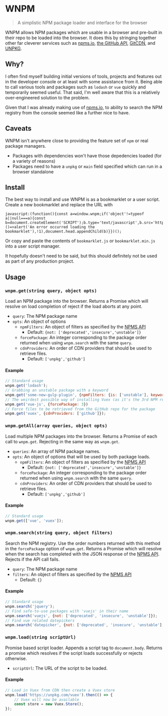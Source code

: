 # WNPM
> A simplistic NPM package loader and interface for the browser

WNPM allows NPM packages which are usable in a browser and pre-built in their repo to be loaded into the browser. It does this by stringing together other far cleverer services such as [npms.io](https://npms.io/), [the GitHub API](https://developer.github.com/), [GitCDN](https://gitcdn.link/), and [UNPKG](https://unpkg.com).

## Why?

I often find myself building initial versions of tools, projects and features out in the developer console or at least with some assistance from it. Being able to call various tools and packages such as `lodash` or `vue` quickly and temporarily seemed useful. That said, I'm well aware that this is a relatively over-engineered solution to the problem.

Given that I was already making use of [npms.io](https://npms.io), to ability to search the NPM registry from the console seemed like a further nice to have.

## Caveats

WNPM isn't anywhere close to providing the feature set of `npm` or real package managers.

- Packages with dependencies won't have those depedencies loaded (for a variety of reasons)
- Packages need to have a `unpkg` or `main` field specified which can run in a browser standalone

## Install

The best way to install and use WNPM is as a bookmarklet or a user script. Create a new bookmarklet and replace the URL with

```
javascript:(function(){const a=window.wnpm;if('object'!=typeof a||null===a){const b=document.createElement('SCRIPT');b.type='text/javascript',b.src='https://gitcdn.link/repo/andrewbridge/wnpm/master/wnpm.min.js',b.addEventListener('error',()=>alert('An error occurred loading the bookmarklet'),!1),document.head.appendChild(b)}})();
```

Or copy and paste the contents of `bookmarklet.js` or `bookmarklet.min.js` into a user script manager.

It hopefully doesn't need to be said, but this should definitely not be used as part of any production project.

## Usage

### `wnpm.get(string query, object opts)`

Load an NPM package into the browser. Returns a Promise which will resolve on load completion of reject if the load aborts at any point.

- `query`: The NPM package name
- `opts`: An object of options
	- `npmFilters`: An object of filters as specified by the [NPMS API](https://api-docs.npms.io/#api-Search-ExecuteSearchQuery)
		- Default: `{not: ['deprecated','insecure','unstable']}`
	- `forcePackage`: An integer corresponding to the package order returned when using `wnpm.search` with the same `query`.
	- `cdnProviders`: An order of CDN providers that should be used to retrieve files.
		- Default: `['unpkg','github']`

#### Example

```js
// Standard usage
wnpm.get('lodash');
// Grabbing an unstable package with a keyword
wnpm.get('some-new-gulp-plugin', {npmFilters: {is: ['unstable'], keywords: 'gulpplugin'}});
// The weirdest possible way of installing Vuex (as it's the 3rd NPM result when searching 'vue-js')
wnpm.get('vue-js', {forcePackage: 3})
// Force files to be retrieved from the GitHub repo for the package
wnpm.get('vuex', {cdnProviders: ['github']});
```

### `wnpm.getAll(array queries, object opts)`

Load multiple NPM packages into the browser. Returns a Promise of each call to `wnpm.get`. Rejecting in the same way as `wnpm.get`.

- `queries`: An array of  NPM package names.
- `opts`: An object of options that will be used by both package loads.
	- `npmFilters`: An object of filters as specified by the [NPMS API](https://api-docs.npms.io/#api-Search-ExecuteSearchQuery)
		- Default: `{not: ['deprecated','insecure','unstable']}`
	- `forcePackage`: An integer corresponding to the package order returned when using `wnpm.search` with the same `query`.
	- `cdnProviders`: An order of CDN providers that should be used to retrieve files.
		- Default: `['unpkg','github']`

#### Example

```js
// Standard usage
wnpm.get(['vue', 'vuex']);
```

### `wnpm.search(string query, object filters)`

Search the NPM registry. Use the order numbers returned with this method in the `forcePackage` option of `wnpm.get`. Returns a Promise which will resolve when the search has completed with the JSON response of the [NPMS API](https://api-docs.npms.io/). Rejects if the API call fails.

- `query`: The NPM package name
- `filters`: An object of filters as specified by the [NPMS API](https://api-docs.npms.io/#api-Search-ExecuteSearchQuery)
	- Default: `{}`

#### Example

```js
// Standard usage
wnpm.search('jquery');
// Find safe-to-use packages with 'vuejs' in their name
wnpm.search('vuejs', {not: ['deprecated', 'insecure', 'unstable']});
// Find vue related datepickers
wnpm.search('datepicker', {not: ['deprecated', 'insecure', 'unstable'], keywords: 'vue'});
```

### `wnpm.load(string scriptUrl)`

Promise based script loader. Appends a script tag to `document.body`. Returns a promise which resolves if the script loads successfully or rejects otherwise.

- `scriptUrl`: The URL of the script to be loaded.

#### Example

```js
// Load in Vuex from CDN then create a Vuex store
wnpm.load('https://unpkg.com/vuex').then(() => {
	// Vuex will now be available
	const store = new Vuex.Store();
});
```
